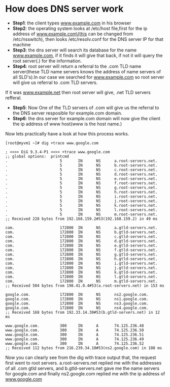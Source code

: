 # How does DNS server work

* **Step1**: the client types www.example.com in his browser
* **Step2**: the operating system looks at /etc/host file,first for the ip address of www.example.com\(this can be changed from /etc/nsswitch\), then looks /etc/resolv.conf for the DNS server IP for that machine
* **Step3**: the dns server will search its database for the name www.example.com, if it finds it will give that back, if not it will query the root server\(.\) for the information.
* **Step4**: root server will return a referral to the .com TLD name server\(these TLD name servers knows the address of name servers of all SLD's\).In our case we searched for www.example.com so root server will give us referral to .com TLD servers.

If it was www.example.net then root server will give, .net TLD servers refferal.

* **Step5**: Now One of the TLD servers of .com will give us the referral to the DNS server resposible for example.com domain.
* **Step6**: the dns server for example.com domain will now give the client the ip address of www host\(www is the host name.\)

Now lets practically have a look at how this process works.

```text
[root@myvm1 ~]# dig +trace www.google.com

; <<>> DiG 9.3.4-P1 <<>> +trace www.google.com
;; global options:  printcmd
.                       5       IN      NS      a.root-servers.net.
.                       5       IN      NS      b.root-servers.net.
.                       5       IN      NS      c.root-servers.net.
.                       5       IN      NS      d.root-servers.net.
.                       5       IN      NS      e.root-servers.net.
.                       5       IN      NS      f.root-servers.net.
.                       5       IN      NS      g.root-servers.net.
.                       5       IN      NS      h.root-servers.net.
.                       5       IN      NS      i.root-servers.net.
.                       5       IN      NS      j.root-servers.net.
.                       5       IN      NS      k.root-servers.net.
.                       5       IN      NS      l.root-servers.net.
.                       5       IN      NS      m.root-servers.net.
;; Received 228 bytes from 192.168.159.2#53(192.168.159.2) in 49 ms

com.                    172800  IN      NS      a.gtld-servers.net.
com.                    172800  IN      NS      b.gtld-servers.net.
com.                    172800  IN      NS      c.gtld-servers.net.
com.                    172800  IN      NS      d.gtld-servers.net.
com.                    172800  IN      NS      e.gtld-servers.net.
com.                    172800  IN      NS      f.gtld-servers.net.
com.                    172800  IN      NS      g.gtld-servers.net.
com.                    172800  IN      NS      h.gtld-servers.net.
com.                    172800  IN      NS      i.gtld-servers.net.
com.                    172800  IN      NS      j.gtld-servers.net.
com.                    172800  IN      NS      k.gtld-servers.net.
com.                    172800  IN      NS      l.gtld-servers.net.
com.                    172800  IN      NS      m.gtld-servers.net.
;; Received 504 bytes from 198.41.0.4#53(a.root-servers.net) in 153 ms

google.com.             172800  IN      NS      ns2.google.com.
google.com.             172800  IN      NS      ns1.google.com.
google.com.             172800  IN      NS      ns3.google.com.
google.com.             172800  IN      NS      ns4.google.com.
;; Received 168 bytes from 192.33.14.30#53(b.gtld-servers.net) in 12 ms

www.google.com.         300     IN      A       74.125.236.48
www.google.com.         300     IN      A       74.125.236.50
www.google.com.         300     IN      A       74.125.236.51
www.google.com.         300     IN      A       74.125.236.49
www.google.com.         300     IN      A       74.125.236.52
;; Received 112 bytes from 216.239.34.10#53(ns2.google.com) in 108 ms
```

Now you can clearly see from the dig with trace output that, the request first went to root servers. a.root-servers.net replied me with the addresses of all .com gtld servers, and b.gtld-servers.net gave me the name servers for google.com and finally ns2.google.com replied me with the ip address of www.google.com

